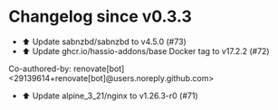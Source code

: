 # Changelog since v0.3.3
- ⬆️ Update sabnzbd/sabnzbd to v4.5.0 (#73) 
- ⬆️ Update ghcr.io/hassio-addons/base Docker tag to v17.2.2 (#72)

Co-authored-by: renovate[bot] <29139614+renovate[bot]@users.noreply.github.com> 
- ⬆️ Update alpine_3_21/nginx to v1.26.3-r0 (#71) 
